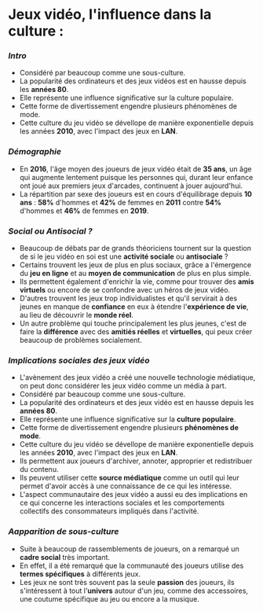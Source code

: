 # **Jeux vidéo, l'influence dans la culture :**


### **_Intro_**

- Considéré par beaucoup comme une sous-culture. 
- La popularité des ordinateurs et des jeux vidéos est en hausse depuis les **années 80**.
- Elle représente une influence significative sur la culture populaire. 
- Cette forme de divertissement engendre plusieurs phénomènes de mode. 
- Cette culture du jeu vidéo se dévellope de manière exponentielle depuis les années **2010**, avec l'impact des jeux en **LAN**.

### **_Démographie_**

- En **2016**, l'âge moyen des joueurs de jeux vidéo était de **35 ans**, un âge qui augmente lentement puisque les personnes qui, durant leur enfance ont joué aux premiers jeux d'arcades, continuent à jouer aujourd'hui.
- La répartition par sexe des joueurs est en cours d'équilibrage depuis **10 ans** : **58%** d'hommes et **42%** de femmes en **2011** contre **54%** d'hommes et **46%** de femmes en **2019**.

### **_Social ou Antisocial ?_**

- Beaucoup de débats par de grands théoriciens tournent sur la question de si le jeu vidéo en soi est une **activité sociale** ou **antisociale** ?
- Certains trouvent les jeux de plus en plus sociaux, grâce a l'émergence du **jeu en ligne** et au **moyen de communication** de plus en plus simple. 
- Ils permettent également d'enrichir la vie, comme pour trouver des **amis virtuels** ou encore de se confondre avec un héros de jeux vidéo.
- D'autres trouvent les jeux trop individualistes et qu'il servirait à des jeunes en manque de **confiance** en eux à étendre l'**expérience de vie**, au lieu de découvrir le **monde réel**.
- Un autre problème qui touche principalement les plus jeunes, c'est de faire la **différence** avec des **amitiés réelles** et **virtuelles**, qui peux créer beaucoup de problèmes socialement.

### **_Implications sociales des jeux vidéo_**

- L'avènement des jeux vidéo a créé une nouvelle technologie médiatique, on peut donc considérer les jeux vidéo comme un média à part. 
- Considéré par beaucoup comme une sous-culture.
- La popularité des ordinateurs et des jeux vidéo est en hausse depuis les **années 80**.
- Elle représente une influence significative sur la **culture populaire**.
- Cette forme de divertissement engendre plusieurs **phénomènes de mode**.
- Cette culture du jeu vidéo se dévellope de manière exponentielle depuis les années **2010**, avec l'impact des jeux en **LAN**.
- Ils permettent aux joueurs d'archiver, annoter, approprier et redistribuer du contenu.
- Ils peuvent utiliser cette **source médiatique** comme un outil qui leur permet d'avoir accès à une connaissance de ce qui les intéresse.
- L'aspect communautaire des jeux vidéo a aussi eu des implications en ce qui concerne les interactions sociales et les comportements collectifs des consommateurs impliqués dans l'activité.

### **_Aapparition de sous-culture_**

- Suite à beaucoup de rassemblements de joueurs, on a remarqué un **cadre social** très important.
- En effet, il a été remarqué que la communauté des joueurs utilise des **termes spécifiques** à différents jeux.
- Les jeux ne sont très souvent pas la seule **passion** des joueurs, ils s'intéressent à tout l'**univers** autour d'un jeu, comme des accessoires, une coutume spécifique au jeu ou encore a la musique.